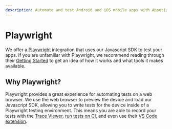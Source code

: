 ```yaml
---
description: Automate and test Android and iOS mobile apps with Appetize for Playwright
---
```


# Playwright

We offer a [Playwright](https://playwright.dev/) integration that uses our Javascript SDK to test your apps. If you are unfamiliar with Playwright, we recommend reading through their [Getting Started](https://playwright.dev/docs/intro) to get an idea of how it works and what tools it makes available.

## Why Playwright?

Playwright provides a great experience for automating tests on a web browser. We use the web browser to preview the device and load our Javascript SDK, allowing you to write tests for the device inside of a Playwright testing environment. This means you are able to record your tests with the [Trace Viewer](https://playwright.dev/docs/trace-viewer-intro), [run tests on CI](https://playwright.dev/docs/ci-intro), and even use their [VS Code extension](https://playwright.dev/docs/getting-started-vscode).
